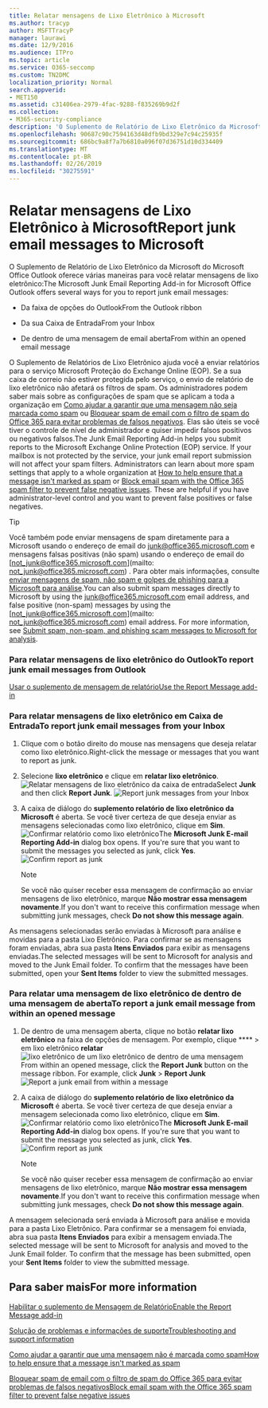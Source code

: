 ```yaml
---
title: Relatar mensagens de Lixo Eletrônico à Microsoft
ms.author: tracyp
author: MSFTTracyP
manager: laurawi
ms.date: 12/9/2016
ms.audience: ITPro
ms.topic: article
ms.service: O365-seccomp
ms.custom: TN2DMC
localization_priority: Normal
search.appverid:
- MET150
ms.assetid: c31406ea-2979-4fac-9288-f835269b9d2f
ms.collection:
- M365-security-compliance
description: 'O Suplemento de Relatório de Lixo Eletrônico da Microsoft do Microsoft Office Outlook oferece várias maneiras para você relatar mensagens de lixo eletrônico:'
ms.openlocfilehash: 90687c90c7594163d48dfb9bd329e7c94c25935f
ms.sourcegitcommit: 686bc9a8f7a7b6810a096f07d36751d10d334409
ms.translationtype: MT
ms.contentlocale: pt-BR
ms.lasthandoff: 02/26/2019
ms.locfileid: "30275591"
---
```

# <a name="report-junk-email-messages-to-microsoft"></a><span data-ttu-id="4aacf-103">Relatar mensagens de Lixo Eletrônico à Microsoft</span><span class="sxs-lookup"><span data-stu-id="4aacf-103">Report junk email messages to Microsoft</span></span>

<span data-ttu-id="4aacf-104">O Suplemento de Relatório de Lixo Eletrônico da Microsoft do Microsoft Office Outlook oferece várias maneiras para você relatar mensagens de lixo eletrônico:</span><span class="sxs-lookup"><span data-stu-id="4aacf-104">The Microsoft Junk Email Reporting Add-in for Microsoft Office Outlook offers several ways for you to report junk email messages:</span></span>
  
- <span data-ttu-id="4aacf-105">Da faixa de opções do Outlook</span><span class="sxs-lookup"><span data-stu-id="4aacf-105">From the Outlook ribbon</span></span>
    
- <span data-ttu-id="4aacf-106">Da sua Caixa de Entrada</span><span class="sxs-lookup"><span data-stu-id="4aacf-106">From your Inbox</span></span>
    
- <span data-ttu-id="4aacf-107">De dentro de uma mensagem de email aberta</span><span class="sxs-lookup"><span data-stu-id="4aacf-107">From within an opened email message</span></span>
    
<span data-ttu-id="4aacf-p101">O Suplemento de Relatórios de Lixo Eletrônico ajuda você a enviar relatórios para o serviço Microsoft Proteção do Exchange Online (EOP). Se a sua caixa de correio não estiver protegida pelo serviço, o envio de relatório de lixo eletrônico não afetará os filtros de spam. Os administradores podem saber mais sobre as configurações de spam que se aplicam a toda a organização em [Como ajudar a garantir que uma mensagem não seja marcada como spam](https://go.microsoft.com/fwlink/p/?LinkId=534224) ou [Bloquear spam de email com o filtro de spam do Office 365 para evitar problemas de falsos negativos](https://go.microsoft.com/fwlink/p/?LinkId=534225). Elas são úteis se você tiver o controle de nível de administrador e quiser impedir falsos positivos ou negativos falsos.</span><span class="sxs-lookup"><span data-stu-id="4aacf-p101">The Junk Email Reporting Add-in helps you submit reports to the Microsoft Exchange Online Protection (EOP) service. If your mailbox is not protected by the service, your junk email report submission will not affect your spam filters. Administrators can learn about more spam settings that apply to a whole organization at [How to help ensure that a message isn't marked as spam](https://go.microsoft.com/fwlink/p/?LinkId=534224) or [Block email spam with the Office 365 spam filter to prevent false negative issues](https://go.microsoft.com/fwlink/p/?LinkId=534225). These are helpful if you have administrator-level control and you want to prevent false positives or false negatives.</span></span>
  
> [!TIP]
> <span data-ttu-id="4aacf-p102">Você também pode enviar mensagens de spam diretamente para a Microsoft usando o endereço de email do [junk@office365.microsoft.com](mailto:junk@office365.microsoft.com) e mensagens falsas positivas (não spam) usando o endereço de email do [not_junk@office365.microsoft.com](mailto: not_junk@office365.microsoft.com) . Para obter mais informações, consulte [enviar mensagens de spam, não spam e golpes de phishing para a Microsoft para análise](submit-spam-non-spam-and-phishing-scam-messages-to-microsoft-for-analysis.md).</span><span class="sxs-lookup"><span data-stu-id="4aacf-p102">You can also submit spam messages directly to Microsoft by using the [junk@office365.microsoft.com](mailto:junk@office365.microsoft.com) email address, and false positive (non-spam) messages by using the [not_junk@office365.microsoft.com](mailto: not_junk@office365.microsoft.com) email address. For more information, see [Submit spam, non-spam, and phishing scam messages to Microsoft for analysis](submit-spam-non-spam-and-phishing-scam-messages-to-microsoft-for-analysis.md).</span></span> 
  
### <a name="to-report-junk-email-messages-from-outlook"></a><span data-ttu-id="4aacf-114">Para relatar mensagens de lixo eletrônico do Outlook</span><span class="sxs-lookup"><span data-stu-id="4aacf-114">To report junk email messages from Outlook</span></span>

[<span data-ttu-id="4aacf-115">Usar o suplemento de mensagem de relatório</span><span class="sxs-lookup"><span data-stu-id="4aacf-115">Use the Report Message add-in</span></span>](https://support.office.com/article/b5caa9f1-cdf3-4443-af8c-ff724ea719d2) 
  
### <a name="to-report-junk-email-messages-from-your-inbox"></a><span data-ttu-id="4aacf-116">Para relatar mensagens de lixo eletrônico em Caixa de Entrada</span><span class="sxs-lookup"><span data-stu-id="4aacf-116">To report junk email messages from your Inbox</span></span>

1. <span data-ttu-id="4aacf-117">Clique com o botão direito do mouse nas mensagens que deseja relatar como lixo eletrônico.</span><span class="sxs-lookup"><span data-stu-id="4aacf-117">Right-click the message or messages that you want to report as junk.</span></span>
    
2. <span data-ttu-id="4aacf-p103">Selecione **lixo eletrônico** e clique em **relatar lixo eletrônico**.  ![Relatar mensagens de lixo eletrônico da caixa de entrada](media/EOP-Outlook-Junk-Reporting-Tool-3.jpg)</span><span class="sxs-lookup"><span data-stu-id="4aacf-p103">Select **Junk** and then click **Report Junk**.  ![Report junk messages from your Inbox](media/EOP-Outlook-Junk-Reporting-Tool-3.jpg)</span></span>
  
3. <span data-ttu-id="4aacf-p104">A caixa de diálogo do **suplemento relatório de lixo eletrônico da Microsoft** é aberta. Se você tiver certeza de que deseja enviar as mensagens selecionadas como lixo eletrônico, clique em **Sim**.  ![Confirmar relatório como lixo eletrônico](media/EOP-Outlook-Junk-Reporting-Tool-2.jpg)</span><span class="sxs-lookup"><span data-stu-id="4aacf-p104">The **Microsoft Junk E-mail Reporting Add-in** dialog box opens. If you're sure that you want to submit the messages you selected as junk, click **Yes**.  ![Confirm report as junk](media/EOP-Outlook-Junk-Reporting-Tool-2.jpg)</span></span>
  
    > [!NOTE]
    > <span data-ttu-id="4aacf-123">Se você não quiser receber essa mensagem de confirmação ao enviar mensagens de lixo eletrônico, marque **Não mostrar essa mensagem novamente**.</span><span class="sxs-lookup"><span data-stu-id="4aacf-123">If you don't want to receive this confirmation message when submitting junk messages, check **Do not show this message again**.</span></span> 
  
<span data-ttu-id="4aacf-p105">As mensagens selecionadas serão enviadas à Microsoft para análise e movidas para a pasta Lixo Eletrônico. Para confirmar se as mensagens foram enviadas, abra sua pasta **Itens Enviados** para exibir as mensagens enviadas.</span><span class="sxs-lookup"><span data-stu-id="4aacf-p105">The selected messages will be sent to Microsoft for analysis and moved to the Junk Email folder. To confirm that the messages have been submitted, open your **Sent Items** folder to view the submitted messages.</span></span> 
  
### <a name="to-report-a-junk-email-message-from-within-an-opened-message"></a><span data-ttu-id="4aacf-126">Para relatar uma mensagem de lixo eletrônico de dentro de uma mensagem de aberta</span><span class="sxs-lookup"><span data-stu-id="4aacf-126">To report a junk email message from within an opened message</span></span>

1. <span data-ttu-id="4aacf-p106">De dentro de uma mensagem aberta, clique no botão **relatar lixo eletrônico** na faixa de opções de mensagem. Por exemplo, clique \*\*\*\* \> em lixo eletrônico **relatar** ![lixo eletrônico de um lixo eletrônico de dentro de uma mensagem](media/EOP-Outlook-Junk-Reporting-Tool-4.jpg)</span><span class="sxs-lookup"><span data-stu-id="4aacf-p106">From within an opened message, click the **Report Junk** button on the message ribbon. For example, click **Junk** \> **Report Junk** ![Report a junk email from within a message](media/EOP-Outlook-Junk-Reporting-Tool-4.jpg)</span></span>
  
2. <span data-ttu-id="4aacf-p107">A caixa de diálogo do **suplemento relatório de lixo eletrônico da Microsoft** é aberta. Se você tiver certeza de que deseja enviar a mensagem selecionada como lixo eletrônico, clique em **Sim**.  ![Confirmar relatório como lixo eletrônico](media/EOP-Outlook-Junk-Reporting-Tool-2.jpg)</span><span class="sxs-lookup"><span data-stu-id="4aacf-p107">The **Microsoft Junk E-mail Reporting Add-in** dialog box opens. If you're sure that you want to submit the message you selected as junk, click **Yes**.  ![Confirm report as junk](media/EOP-Outlook-Junk-Reporting-Tool-2.jpg)</span></span>
  
    > [!NOTE]
    > <span data-ttu-id="4aacf-132">Se você não quiser receber essa mensagem de confirmação ao enviar mensagens de lixo eletrônico, marque **Não mostrar essa mensagem novamente**.</span><span class="sxs-lookup"><span data-stu-id="4aacf-132">If you don't want to receive this confirmation message when submitting junk messages, check **Do not show this message again**.</span></span> 
  
<span data-ttu-id="4aacf-p108">A mensagem selecionada será enviada à Microsoft para análise e movida para a pasta Lixo Eletrônico. Para confirmar se a mensagem foi enviada, abra sua pasta **Itens Enviados** para exibir a mensagem enviada.</span><span class="sxs-lookup"><span data-stu-id="4aacf-p108">The selected message will be sent to Microsoft for analysis and moved to the Junk Email folder. To confirm that the message has been submitted, open your **Sent Items** folder to view the submitted message.</span></span> 
  
## <a name="for-more-information"></a><span data-ttu-id="4aacf-135">Para saber mais</span><span class="sxs-lookup"><span data-stu-id="4aacf-135">For more information</span></span>

[<span data-ttu-id="4aacf-136">Habilitar o suplemento de Mensagem de Relatório</span><span class="sxs-lookup"><span data-stu-id="4aacf-136">Enable the Report Message add-in</span></span>](https://support.office.com/article/4250c4bc-6102-420b-9e0a-a95064837676)
  
[<span data-ttu-id="4aacf-137">Solução de problemas e informações de suporte</span><span class="sxs-lookup"><span data-stu-id="4aacf-137">Troubleshooting and support information</span></span>](troubleshooting-and-support-information.md)
  
[<span data-ttu-id="4aacf-138">Como ajudar a garantir que uma mensagem não é marcada como spam</span><span class="sxs-lookup"><span data-stu-id="4aacf-138">How to help ensure that a message isn't marked as spam</span></span>](https://go.microsoft.com/fwlink/p/?LinkId=534224)
  
[<span data-ttu-id="4aacf-139">Bloquear spam de email com o filtro de spam do Office 365 para evitar problemas de falsos negativos</span><span class="sxs-lookup"><span data-stu-id="4aacf-139">Block email spam with the Office 365 spam filter to prevent false negative issues</span></span>](https://go.microsoft.com/fwlink/p/?LinkId=534225)
  

